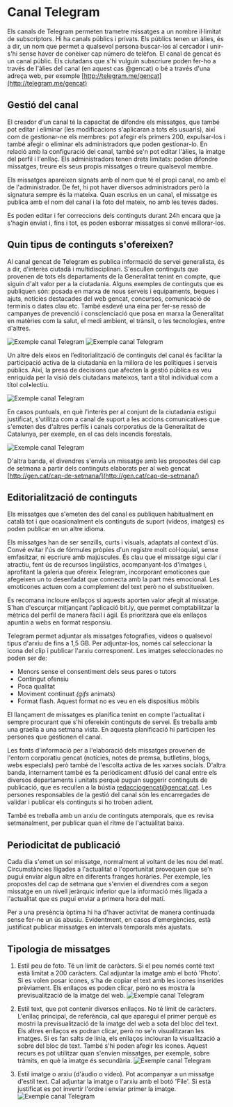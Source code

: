 # Canal Telegram

Els canals de Telegram permeten trametre missatges a un nombre il·limitat de subscriptors. Hi ha canals públics i privats. Els públics tenen un àlies, és a dir, un nom que permet a qualsevol persona buscar-los al cercador i unir-s'hi sense haver de conèixer cap número de telèfon. El canal de gencat és un canal públic. Els ciutadans que s'hi vulguin subscriure poden fer-ho a través de l'àlies del canal (en aquest cas @gencat) o bé a través d'una adreça web, per exemple [http://telegram.me/gencat](http://telegram.me/gencat)

## Gestió del canal 
<a id=gestio></a>

El creador d'un canal té la capacitat de difondre els missatges, que també pot editar i eliminar (les modificacions s'aplicaran a tots els usuaris), així com de gestionar-ne els membres: pot afegir els primers 200, expulsar-los i també afegir o eliminar els administradors que poden gestionar-lo. En relació amb la configuració del canal, també se'n pot editar l'àlies, la imatge del perfil i l'enllaç. Els administradors tenen drets limitats: poden difondre missatges, treure els seus propis missatges o treure qualsevol membre.

Els missatges apareixen signats amb el nom que té el propi canal, no amb el de l'administrador. De fet, hi pot haver diversos administradors però la signatura sempre és la mateixa. Quan escrius en un canal, el missatge es publica amb el nom del canal i la foto del mateix, no amb les teves dades.

Es poden editar i fer correccions dels continguts durant 24h encara que ja s'hagin enviat i, fins i tot, es poden esborrar missatges si convé millorar-los.

## Quin tipus de continguts s'ofereixen?
<a id=continguts></a>

Al canal gencat de Telegram es publica informació de servei generalista, és a dir, d'interès ciutadà i multidisciplinari. S'escullen continguts que provenen de tots els departaments de la Generalitat tenint en compte, que siguin d'alt valor per a la ciutadania. Alguns exemples de continguts que es publiquen són: posada en marxa de nous serveis i equipaments, beques i ajuts, notícies destacades del web gencat, concursos, comunicació de terminis o dates clau etc.
També esdevé una eina per fer-se ressò de campanyes de prevenció i conscienciació que posa en marxa la Generalitat en matèries com la salut, el medi ambient, el trànsit, o les tecnologies, entre d'altres.

![Exemple canal Telegram](/img/guia_telegram_prevencio1_pell.png)
![Exemple canal Telegram](/img/guia_telegram_prevencio2_transit.png)

Un altre dels eixos en l’editorialització de continguts del canal és facilitar la participació activa de la ciutadania en la millora de les polítiques i serveis públics. Així, la presa de decisions que afecten la gestió pública es veu enriquida per la visió dels ciutadans mateixos, tant a títol individual com a títol col•lectiu.

![Exemple canal Telegram](/img/Guia_telegram_participacio.png)

En casos puntuals, en què l'interès per al conjunt de la ciutadania estigui justificat, s'utilitza com a canal de suport a les accions comunicatives que s'emeten des d'altres perfils i canals corporatius de la Generalitat de Catalunya, per exemple, en el cas dels incendis forestals.

![Exemple canal Telegram](/img/guia_telegram_incendis.png)

D'altra banda, el divendres s'envia un missatge amb les propostes del cap de setmana a partir dels continguts elaborats per al web gencat [http://gen.cat/cap-de-setmana/](http://gen.cat/cap-de-setmana/)

## Editorialització de continguts
<a id=editorialitzacio></a>

Els missatges que s'emeten des del canal es publiquen habitualment en català tot i que ocasionalment els continguts de suport (vídeos, imatges) es poden publicar en un altre idioma.  

Els missatges han de ser senzills, curts i visuals, adaptats al context d'ús. Convé evitar l'ús de fórmules pròpies d'un registre molt col·loquial, sense emfasitzar, ni escriure amb majúscules.  És clau que el missatge sigui clar i atractiu, fent ús de recursos lingüístics, acompanyant-los d'imatges i, aprofitant la galeria que ofereix Telegram, incorporant emoticones que afegeixen un to desenfadat que connecta amb la part més emocional. Les emoticones actuen com a complement del text però no el substitueixen.  

Es recomana incloure enllaços si aquests aporten valor afegit al missatge. S'han d'escurçar mitjançant l'aplicació bit.ly, que permet comptabilitzar la mètrica del perfil de manera fàcil i àgil. Es prioritzarà que els enllaços apuntin a webs en format responsiu.  

Telegram permet adjuntar als missatges fotografies, vídeos o qualsevol tipus d'arxiu de fins a 1,5 GB. Per adjuntar-los, només cal seleccionar la icona del clip i publicar l'arxiu corresponent.
Les imatges seleccionades no poden ser de:

- Menors sense el consentiment dels seus pares o tutors
- Contingut ofensiu
- Poca qualitat
- Moviment continuat _(gifs_ animats)
- Format flash. Aquest format no es veu en els dispositius mòbils

El llançament de missatges es planifica tenint en compte l'actualitat i sempre procurant que s'hi ofereixin continguts de servei. Es treballa amb una graella a una setmana vista. En aquesta planificació hi participen les persones que gestionen el canal.  

Les fonts d'informació per a l'elaboració dels missatges provenen de l'entorn corporatiu gencat (notícies, notes de premsa, butlletins, blogs, webs especials) però també de l'escolta activa de les xarxes socials. D'altra banda, internament també es fa periòdicament difusió del canal entre els diversos departaments i unitats perquè puguin suggerir continguts de publicació, que es recullen a la bústia [redacciogencat@gencat.cat](mailto:redacciogencat@gencat.cat).  Les persones responsables de la gestió del canal són les encarregades de validar i publicar els continguts si ho troben adient.

També es treballa amb un arxiu de continguts atemporals, que es revisa setmanalment, per publicar quan el ritme de l'actualitat baixa.

## Periodicitat de publicació
<a id=periodicitat></a>

Cada dia s'emet un sol missatge, normalment al voltant de les nou del matí. Circumstàncies lligades a l'actualitat o l'oportunitat provoquen que se'n pugui enviar algun altre en diferents franges horàries. Per exemple, les propostes del cap de setmana que s'envien el divendres com a segon missatge en un nivell jeràrquic inferior que la informació més lligada a l'actualitat que es pugui enviar a primera hora del matí.  

Per a una presència òptima hi ha d'haver activitat de manera continuada sense fer-ne un ús abusiu. Evidentment, en casos d'emergències, està justificat publicar missatges en intervals temporals més ajustats.

## Tipologia de missatges
<a id=missatges></a>

1. Estil peu de foto. Té un límit de caràcters. Si el peu només conté text està limitat a 200 caràcters. Cal adjuntar la imatge amb el botó 'Photo'. Si es volen posar icones, s'ha de copiar el text amb les icones inserides prèviament. Els enllaços es poden clicar, però no es mostra la previsualització de la imatge del web.
![Exemple canal Telegram](/img/guia_telegram_tipus_missatges_1.png)

2. Estil text, que pot contenir diversos enllaços. No té límit de caràcters. L'enllaç principal, de referència, cal que aparegui el primer perquè es mostri la previsualització de la imatge del web a sota del bloc del text. Els altres enllaços es podran clicar, però no se'n visualitzaran les imatges. Si es fan salts de línia, els enllaços inclouran la visualització a sobre del bloc de text. També s'hi poden afegir les icones. Aquest recurs es pot utilitzar quan s'envien missatges, per exemple, sobre tràmits, en què la imatge és secundària.
![Exemple canal Telegram](/img/guia_telegram_tipus_missatges_2.png)

3. Estil imatge o arxiu (d'àudio o vídeo). Pot acompanyar a un missatge d'estil text. Cal adjuntar la imatge o l'arxiu amb el botó 'File'. Si està justificat es pot invertir l'ordre i enviar primer la imatge.
![Exemple canal Telegram](/img/guia_telegram_tipus_missatg.png)

